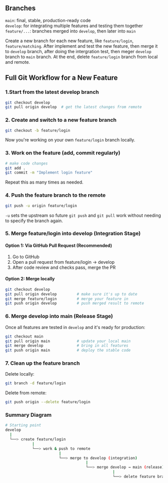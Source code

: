## Branches
`main`: final, stable, production-ready code<br>
`develop`: for integrating multiple features and testing them together<br>
`feature/...`: branches merged into `develop`, then later into `main`<br>

Create a new branch for each new feature, like `feature/login`, `feature/matching`. After implement  and test the new feature, then merge it to `develop` branch, after doing the intergration test, then meger `develop` branch to `main` branch. At the end, delete `feature/login` branch from local and remote.<br>

## Full Git Workflow for a New Feature

### 1.Start from the latest develop branch
```bash
git checkout develop
git pull origin develop  # get the latest changes from remote
```

### 2. Create and switch to a new feature branch
```bash
git checkout -b feature/login
```
Now you're working on your own `feature/login` branch locally.

### 3. Work on the feature (add, commit regularly)
```bash
# make code changes
git add .
git commit -m "Implement login feature"
```
Repeat this as many times as needed.

### 4. Push the feature branch to the remote
```bash
git push -u origin feature/login
```
`-u` sets the upstream so future `git push` and `git pull` work without needing to specify the branch again.

### 5. Merge feature/login into develop (Integration Stage)
#### Option 1: Via GitHub Pull Request (Recommended)
1. Go to GitHub<br>
2. Open a pull request from feature/login → develop<br>
3. After code review and checks pass, merge the PR<br>

#### Option 2: Merge locally
```bash
git checkout develop
git pull origin develop         # make sure it's up to date
git merge feature/login         # merge your feature in
git push origin develop         # push merged result to remote
```

### 6. Merge develop into main (Release Stage)
Once all features are tested in `develop` and it's ready for production:
```bash
git checkout main
git pull origin main            # update your local main
git merge develop               # bring in all features
git push origin main            # deploy the stable code
```

### 7. Clean up the feature branch
Delete locally:
```bash
git branch -d feature/login
```
Delete from remote:
```bash
git push origin --delete feature/login
```

### Summary Diagram
```bash
# Starting point
develop
  |
  └──> create feature/login
            |
            └──> work & push to remote
                        |
                        └──> merge to develop (integration)
                                    |
                                    └──> merge develop → main (release)
                                                |
                                                └──> delete feature branch
```
